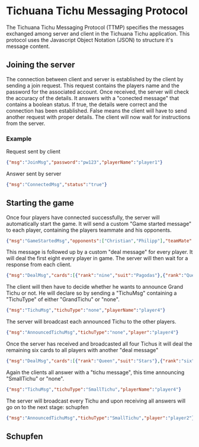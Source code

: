 # Tichuana Tichu Messaging Protocol

The Tichuana Tichu Messaging Protocol (TTMP) specifies the messages exchanged among server and client in the Tichuana 
Tichu application. This protocol uses the Javascript Object Notation (JSON) to structure it's message content. 

## Joining the server

The connection between client and server is established by the client by sending a join request. This request contains
the players name and the password for the associated account. Once received, the server will check the accuracy of the
details. It answers with a "conected message" that contains a boolean status. If true, the details were correct and the 
connection has been established. False means the client will have to send another request with proper details.
The client will now wait for instructions from the server.

### Example

Request sent by client

```json
{"msg":"JoinMsg","password":"pw123","playerName":"player1"}
```

Answer sent by server
```json
{"msg":"ConnectedMsg","status":"true"}
```

## Starting the game

Once four players have connected successfully, the server will automatically start the game. It will send a custom 
"Game started message" to each player, containing the players teammate and his opponents.

```json
{"msg":"GameStartedMsg","opponents":["Christian","Philipp"],"teamMate":"Dominik"}
```

This message is followed up by a custom "deal message" for every player. It will deal the first eight every player in 
game. The server will then wait for a response from each client.
 
```json
{"msg":"DealMsg","cards":[{"rank":"nine","suit":"Pagodas"},{"rank":"Queen","suit":"Jade"},{"rank":"three","suit":"Pagodas"},{"rank":"Jack","suit":"Jade"},{"rank":"two","suit":"Jade"},{"rank":"nine","suit":"Stars"},{"rank":"seven","suit":"Jade"},{"rank":"five","suit":"Jade"}]}
```

The client will then have to decide whether he wants to announce Grand Tichu or not. He will declare so by sending a
"TichuMsg" containing a "TichuType" of either "GrandTichu" or "none".
 
```json
{"msg":"TichuMsg","tichuType":"none","playerName":"player4"}
```

The server will broadcast each announced Tichu to the other players.

```json
{"msg":"AnnouncedTichuMsg","tichuType":"none","player":"player4"}
```

Once the server has received and broadcasted all four Tichus it will deal the remaining six cards to all players with 
another "deal message"

```json
{"msg":"DealMsg","cards":[{"rank":"Queen","suit":"Stars"},{"rank":"six","suit":"Pagodas"},{"rank":"Ace","suit":"Pagodas"},{"rank":"four","suit":"Swords"},{"rank":"ten","suit":"Stars"},{"rank":"nine","suit":"Swords"}]}
```

Again the clients all answer with a "tichu message", this time announcing "SmallTichu" or "none".

```json
{"msg":"TichuMsg","tichuType":"SmallTichu","playerName":"player4"}
``` 

The server will broadcast every Tichu and upon receiving all answers will go on to the next stage: schupfen

```json
{"msg":"AnnouncedTichuMsg","tichuType":"SmallTichu","player":"player2"}
``` 

## Schupfen